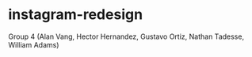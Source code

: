 # instagram-redesign
Group 4 (Alan Vang, Hector Hernandez, Gustavo Ortiz, Nathan Tadesse, William Adams) 
